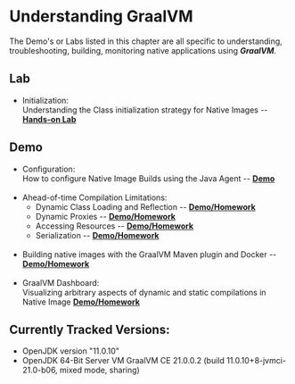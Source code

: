 # Understanding GraalVM

The Demo's or Labs listed in this chapter are all specific to understanding, troubleshooting, building, monitoring 
native applications using _**GraalVM**_.

## Lab

* Initialization: <br>Understanding the Class initialization strategy for Native Images -- **[Hands-on Lab](class-initialization/README.md)**

## Demo

* Configuration: <br>How to configure Native Image Builds using the Java Agent -- **[Demo](assisted-configuration/README.md)**
<br><br>
* Ahead-of-time Compilation Limitations:
    * Dynamic Class Loading and Reflection -- **[Demo/Homework](reflection/README.md)**
    * Dynamic Proxies -- **[Demo/Homework](dynamic-proxy/README.md)**
    * Accessing Resources -- **[Demo/Homework](accesing-resources/README.md)**
    * Serialization -- **[Demo/Homework](serialization/README.md)**
<br><br>
* Building native images with the GraalVM Maven plugin and Docker -- **[Demo/Homework](hello-workshop/README.md)**
  <br><br>
* GraalVM Dashboard: <br>Visualizing arbitrary aspects of dynamic and static compilations in Native Image **[Demo/Homework](multithreading-demo/README.md)**

## Currently Tracked Versions:
* OpenJDK version "11.0.10"
* OpenJDK 64-Bit Server VM GraalVM CE 21.0.0.2 (build 11.0.10+8-jvmci-21.0-b06, mixed mode, sharing)
